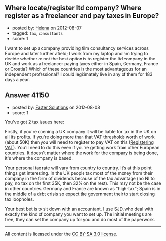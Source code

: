 ## Where locate/register ltd company? Where register as a freelancer and pay taxes in Europe?

- posted by: [Helena](https://stackexchange.com/users/-1/19135-helena) on 2012-08-07
- tagged: `tax`, `consultants`
- score: 1

I want to set up a company providing film consultancy services across Europe and later further afield; I work from my laptop and am trying to decide whether or not the best option is to register the ltd company in the UK and work as a freelancer paying taxes either in Spain, Germany, France or Croatia? Which of these countries is the most advantageous for an independent professional? I could legitimately live in any of them for 183 days a year. 


## Answer 41150

- posted by: [Faster Solutions](https://stackexchange.com/users/-1/19103-faster-solutions) on 2012-08-08
- score: 1

<p>You've got 2 tax issues here:</p>

<p>Firstly, if you're opening a UK company it will be liable for tax in the UK on all its profits.   If you're doing more than that VAT thresholds worth of work (about 50K) then you will need to register to pay VAT on this (<a href="http://www.hmrc.gov.uk/vat/start/register/how-to-register.htm#6" rel="nofollow">Registering VAT</a>).  You'll need to do this even if you're getting work from other European countries.  It doesn't matter where the work for the company is being done, it's where the company is based.</p>

<p>Your personal tax rate will vary from country to country.  It's at this point things get interesting.  In the UK people tax most of the money from their company in the form of dividends because of the tax advantage (no NI to pay, no tax on the first 35K, then 32% on the rest).  This may not be the case in other countries.  Germany and France are known as "high-tax"; Spain is in the middle of a debt crisis so expect the government their to start closing tax loopholes.</p>

<p>Your best bet is to sit down with an accountant.  I use SJD, who deal with exactly the kind of company you want to set up.  The initial meetings are free, they can set the company up for you and do most of the paperwork.</p>




---

All content is licensed under the [CC BY-SA 3.0 license](https://creativecommons.org/licenses/by-sa/3.0/).
